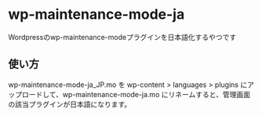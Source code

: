 # wp-maintenance-mode-ja
Wordpressのwp-maintenance-modeプラグインを日本語化するやつです

## 使い方
wp-maintenance-mode-ja_JP.mo を wp-content > languages > plugins にアップロードして、wp-maintenance-mode-ja.mo にリネームすると、管理画面の該当プラグインが日本語になります。